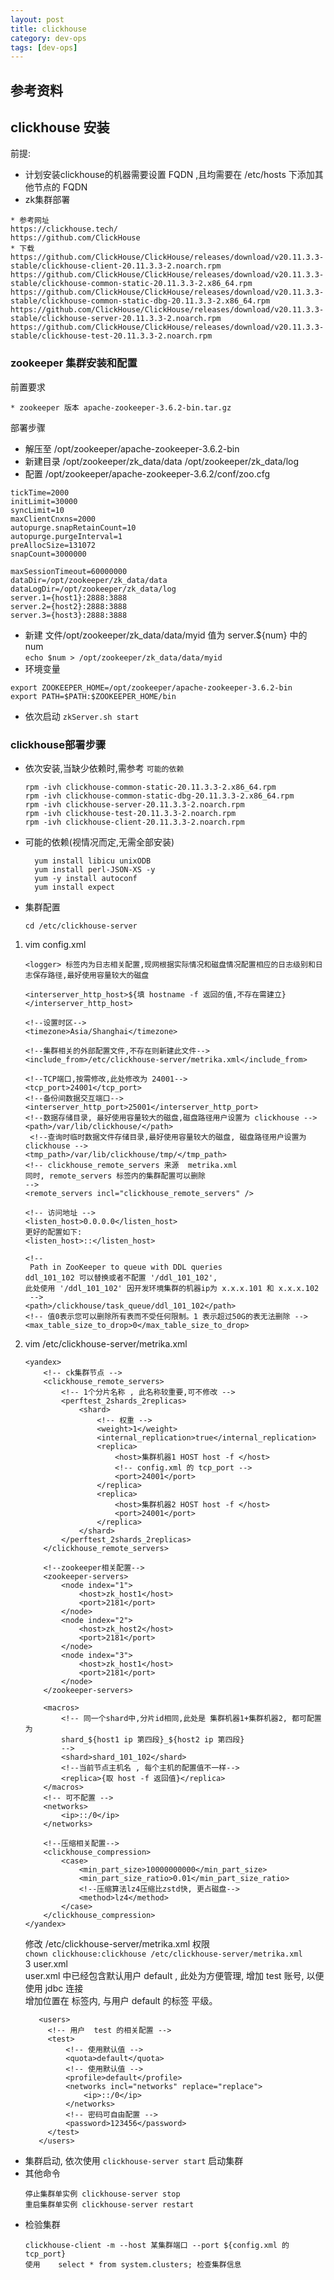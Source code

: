 ```yaml
---
layout: post
title: clickhouse
category: dev-ops
tags: [dev-ops]
---
```


## 参考资料

##  clickhouse 安装
前提: 
- 计划安装clickhouse的机器需要设置 FQDN ,且均需要在 /etc/hosts 下添加其他节点的 FQDN
- zk集群部署

```
* 参考网址  
https://clickhouse.tech/  
https://github.com/ClickHouse
* 下载
https://github.com/ClickHouse/ClickHouse/releases/download/v20.11.3.3-stable/clickhouse-client-20.11.3.3-2.noarch.rpm
https://github.com/ClickHouse/ClickHouse/releases/download/v20.11.3.3-stable/clickhouse-common-static-20.11.3.3-2.x86_64.rpm
https://github.com/ClickHouse/ClickHouse/releases/download/v20.11.3.3-stable/clickhouse-common-static-dbg-20.11.3.3-2.x86_64.rpm
https://github.com/ClickHouse/ClickHouse/releases/download/v20.11.3.3-stable/clickhouse-server-20.11.3.3-2.noarch.rpm
https://github.com/ClickHouse/ClickHouse/releases/download/v20.11.3.3-stable/clickhouse-test-20.11.3.3-2.noarch.rpm
```

### zookeeper 集群安装和配置

前置要求
``` 
* zookeeper 版本 apache-zookeeper-3.6.2-bin.tar.gz
```
部署步骤
* 解压至  /opt/zookeeper/apache-zookeeper-3.6.2-bin
* 新建目录 /opt/zookeeper/zk_data/data   /opt/zookeeper/zk_data/log
* 配置 /opt/zookeeper/apache-zookeeper-3.6.2/conf/zoo.cfg
```
tickTime=2000
initLimit=30000
syncLimit=10
maxClientCnxns=2000
autopurge.snapRetainCount=10
autopurge.purgeInterval=1
preAllocSize=131072
snapCount=3000000

maxSessionTimeout=60000000
dataDir=/opt/zookeeper/zk_data/data
dataLogDir=/opt/zookeeper/zk_data/log
server.1={host1}:2888:3888
server.2={host2}:2888:3888
server.3={host3}:2888:3888
```

* 新建 文件/opt/zookeeper/zk_data/data/myid  值为 server.${num} 中的 num  
  `echo $num > /opt/zookeeper/zk_data/data/myid`
* 环境变量
```
export ZOOKEEPER_HOME=/opt/zookeeper/apache-zookeeper-3.6.2-bin  
export PATH=$PATH:$ZOOKEEPER_HOME/bin
```

* 依次启动  `zkServer.sh start`

### clickhouse部署步骤
* 依次安装,当缺少依赖时,需参考 `可能的依赖`
   ```
  rpm -ivh clickhouse-common-static-20.11.3.3-2.x86_64.rpm
  rpm -ivh clickhouse-common-static-dbg-20.11.3.3-2.x86_64.rpm
  rpm -ivh clickhouse-server-20.11.3.3-2.noarch.rpm
  rpm -ivh clickhouse-test-20.11.3.3-2.noarch.rpm
  rpm -ivh clickhouse-client-20.11.3.3-2.noarch.rpm
  ```
* 可能的依赖(视情况而定,无需全部安装)
    ```
      yum install libicu unixODB
      yum install perl-JSON-XS -y
      yum -y install autoconf
      yum install expect
    ```

* 集群配置
    ```
    cd /etc/clickhouse-server
    
    ```
1. vim config.xml
    ``` 
    <logger> 标签内为日志相关配置,现网根据实际情况和磁盘情况配置相应的日志级别和日志保存路径,最好使用容量较大的磁盘
    
    <interserver_http_host>${填 hostname -f 返回的值,不存在需建立}</interserver_http_host>
        
    <!--设置时区-->
    <timezone>Asia/Shanghai</timezone>
    
    <!--集群相关的外部配置文件,不存在则新建此文件-->
    <include_from>/etc/clickhouse-server/metrika.xml</include_from>
    
    <!--TCP端口,按需修改,此处修改为 24001-->
    <tcp_port>24001</tcp_port>
    <!--备份间数据交互端口-->
    <interserver_http_port>25001</interserver_http_port>
    <!--数据存储目录, 最好使用容量较大的磁盘,磁盘路径用户设置为 clickhouse -->
    <path>/var/lib/clickhouse/</path>
     <!--查询时临时数据文件存储目录,最好使用容量较大的磁盘, 磁盘路径用户设置为 clickhouse -->
    <tmp_path>/var/lib/clickhouse/tmp/</tmp_path>  
    <!-- clickhouse_remote_servers 来源  metrika.xml
    同时, remote_servers 标签内的集群配置可以删除
    --> 
    <remote_servers incl="clickhouse_remote_servers" />
   
    <!-- 访问地址 -->
    <listen_host>0.0.0.0</listen_host>
   更好的配置如下: 
    <listen_host>::</listen_host>
   
    <!--
     Path in ZooKeeper to queue with DDL queries
    ddl_101_102 可以替换或者不配置 '/ddl_101_102',
    此处使用 '/ddl_101_102' 因开发环境集群的机器ip为 x.x.x.101 和 x.x.x.102
     -->
    <path>/clickhouse/task_queue/ddl_101_102</path>
    <!-- 值0表示您可以删除所有表而不受任何限制。1 表示超过50G的表无法删除 -->
    <max_table_size_to_drop>0</max_table_size_to_drop>
    
   ```
2. vim /etc/clickhouse-server/metrika.xml
    ```
    <yandex>
        <!-- ck集群节点 -->
        <clickhouse_remote_servers>
            <!-- 1个分片名称 , 此名称较重要,可不修改 -->
            <perftest_2shards_2replicas>
                <shard>
                    <!-- 权重 -->
                    <weight>1</weight>
                    <internal_replication>true</internal_replication>
                    <replica>
                        <host>集群机器1 HOST host -f </host>
                        <!-- config.xml 的 tcp_port -->
                        <port>24001</port>
                    </replica>
                    <replica>
                        <host>集群机器2 HOST host -f </host>
                        <port>24001</port>
                    </replica>
                </shard>
            </perftest_2shards_2replicas>
        </clickhouse_remote_servers>
    
        <!--zookeeper相关配置-->
        <zookeeper-servers>
            <node index="1">
                <host>zk_host1</host>
                <port>2181</port>
            </node>
            <node index="2">
                <host>zk_host2</host>
                <port>2181</port>
            </node>
            <node index="3">
                <host>zk_host1</host>
                <port>2181</port>
            </node>
        </zookeeper-servers>
    
        <macros>
            <!-- 同一个shard中,分片id相同,此处是 集群机器1+集群机器2, 都可配置为 
            shard_${host1 ip 第四段}_${host2 ip 第四段}
            -->
            <shard>shard_101_102</shard>
            <!--当前节点主机名 , 每个主机的配置值不一样-->
            <replica>{取 host -f 返回值}</replica>
        </macros>
        <!-- 可不配置 -->
        <networks>
            <ip>::/0</ip>
        </networks>
    
        <!--压缩相关配置-->
        <clickhouse_compression>
            <case>
                <min_part_size>10000000000</min_part_size>
                <min_part_size_ratio>0.01</min_part_size_ratio>
                <!--压缩算法lz4压缩比zstd快, 更占磁盘-->
                <method>lz4</method>
            </case>
        </clickhouse_compression>
    </yandex>
    ```
   修改 /etc/clickhouse-server/metrika.xml 权限  
   `chown clickhouse:clickhouse /etc/clickhouse-server/metrika.xml`  
   3 user.xml   
   user.xml 中已经包含默认用户  default , 此处为方便管理, 增加 test 账号, 以便 使用 jdbc 连接  
   增加位置在  <users></users> 标签内, 与用户 default 的标签 <default></default> 平级。
   ```
      <users>
        <!-- 用户  test 的相关配置 -->
        <test>
            <!-- 使用默认值 -->
            <quota>default</quota>
            <!-- 使用默认值 -->
            <profile>default</profile>
            <networks incl="networks" replace="replace">
                <ip>::/0</ip>
            </networks>
            <!-- 密码可自由配置 -->
            <password>123456</password>
        </test>
      </users>
   ```
* 集群启动, 依次使用 `clickhouse-server start` 启动集群
* 其他命令
    ```
    停止集群单实例 clickhouse-server stop
    重启集群单实例 clickhouse-server restart
    ```
* 检验集群
    ``` 
   clickhouse-client -m --host 某集群端口 --port ${config.xml 的 tcp_port}
    使用    select * from system.clusters; 检查集群信息
    ```